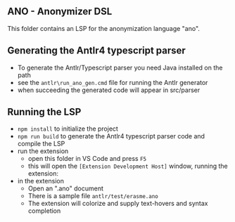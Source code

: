 ## ANO - Anonymizer DSL

This folder contains an LSP for the anonymization language "ano".

## Generating the Antlr4 typescript parser
* To generate the Antlr/Typescript parser you need Java installed on the path
* see the `antlr\run_ano_gen.cmd` file for running the Antlr generator
* when succeeding the generated code will appear in src/parser

## Running the LSP
* `npm install` to initialize the project
* `npm run build` to generate the Antlr4 typescript parser code and compile the LSP
* run the extension
  * open this folder in VS Code and press `F5`
  * this will open the `[Extension Development Host]` window, running the extension:
* in the extension  
  * Open an ".ano" document
  * There is a sample file `antlr/test/erasme.ano`
  * The extension will colorize and supply text-hovers and syntax completion

